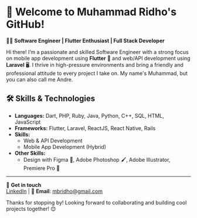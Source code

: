 # 👋 Welcome to Muhammad Ridho's GitHub!

👨‍💻 **Software Engineer | Flutter Enthusiast | Full Stack Developer**

Hi there! I’m a passionate and skilled Software Engineer with a strong focus on mobile app development using **Flutter** 🚀 and web/API development using **Laravel** 🖥️. I thrive in high-pressure environments and bring a friendly and professional attitude to every project I take on. My name's Muhammad, but you can also call me Andre.

## 🛠️ Skills & Technologies
- **Languages:** Dart, PHP, Ruby, Java, Python, C++, SQL, HTML, JavaScript
- **Frameworks:** Flutter, Laravel, ReactJS, React Native, Rails
- **Skills:** 
  - Web & API Development
  - Mobile App Development (Hybrid)
- **Other Skills:** 
  - Design with Figma 🎨, Adobe Photoshop 🖌️, Adobe Illustrator, Premiere Pro 🎥

---

🔗 **Get in touch**  
[LinkedIn](https://www.linkedin.com/in/mbridho/) | 📧 **Email**: mbridho@gmail.com

Thanks for stopping by! Looking forward to collaborating and building cool projects together! 😊
